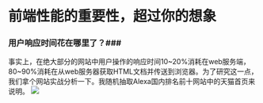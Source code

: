 # 前端性能的重要性，超过你的想象 #
### 用户响应时间花在哪里了？###
事实上，在绝大部分的网站中用户操作的响应时间10\~20%消耗在web服务端，80\~90%消耗在从web服务器获取HTML文档并传送到浏览器。为了研究这一点，我们拿个网站实战分析一下。我随机抽取Alexa国内排名前十网站中的天猫首页来说明。
![](http://i.imgur.com/XukiIC9.png)